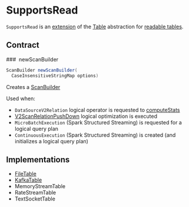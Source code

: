 # SupportsRead

`SupportsRead` is an [extension](#contract) of the [Table](Table.md) abstraction for [readable tables](#implementations).

## Contract

### <span id="newScanBuilder"> newScanBuilder

```java
ScanBuilder newScanBuilder(
  CaseInsensitiveStringMap options)
```

Creates a [ScanBuilder](ScanBuilder.md)

Used when:

* `DataSourceV2Relation` logical operator is requested to [computeStats](../logical-operators/DataSourceV2Relation.md#computeStats)
* [V2ScanRelationPushDown](../logical-optimizations/V2ScanRelationPushDown.md) logical optimization is executed
* `MicroBatchExecution` (Spark Structured Streaming) is requested for a logical query plan
* `ContinuousExecution` (Spark Structured Streaming) is created (and initializes a logical query plan)

## Implementations

* [FileTable](FileTable.md)
* [KafkaTable](../datasources/kafka/KafkaTable.md)
* MemoryStreamTable
* RateStreamTable
* TextSocketTable
